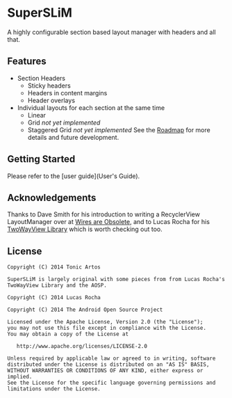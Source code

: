 SuperSLiM
=========

A highly configurable section based layout manager with headers and all that.

## Features
- Section Headers
  - Sticky headers
  - Headers in content margins
  - Header overlays
- Individual layouts for each section at the same time
  - Linear
  - Grid *not yet implemented*
  - Staggered Grid *not yet implemented*
See the [Roadmap](Roadmap) for more details and future development.

## Getting Started
Please refer to the [user guide](User's Guide).

## Acknowledgements
Thanks to Dave Smith for his introduction to writing a RecyclerView LayoutManager over at [Wires are Obsolete](http://wiresareobsolete.com/), and to Lucas Rocha for his [TwoWayView Library](http://github.com/lucasr/twoway-view/) which is worth checking out too.

## License
```
Copyright (C) 2014 Tonic Artos

SuperSLiM is largely original with some pieces from from Lucas Rocha's TwoWayView Library and the AOSP.

Copyright (C) 2014 Lucas Rocha

Copyright (C) 2014 The Android Open Source Project

Licensed under the Apache License, Version 2.0 (the "License");
you may not use this file except in compliance with the License.
You may obtain a copy of the License at

   http://www.apache.org/licenses/LICENSE-2.0

Unless required by applicable law or agreed to in writing, software
distributed under the License is distributed on an "AS IS" BASIS,
WITHOUT WARRANTIES OR CONDITIONS OF ANY KIND, either express or implied.
See the License for the specific language governing permissions and
limitations under the License.
```
